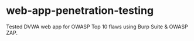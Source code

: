 # web-app-penetration-testing
Tested DVWA web app for OWASP Top 10 flaws using Burp Suite &amp; OWASP ZAP.
